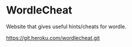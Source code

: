 # WordleCheat
Website that gives useful hints/cheats for wordle.

https://git.heroku.com/wordlecheat.git